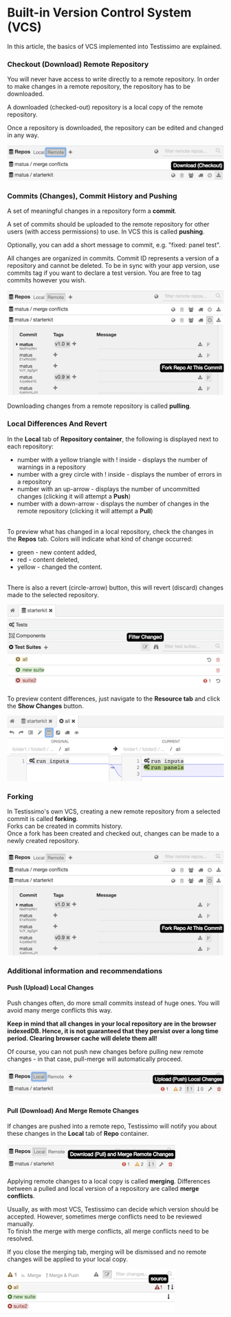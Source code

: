 # Built-in Version Control System (VCS)

In this article, the basics of VCS implemented into Testissimo are explained.  

### Checkout (Download) Remote Repository

You will never have access to write directly to a remote repository. In order to make changes in a remote repository, the repository has to be downloaded. 

A downloaded (checked-out) repository is a local copy of the remote repository. 

Once a repository is downloaded, the repository can be edited and changed in any way.

![](/documentation/images/vcs-checkout.png)

### Commits (Changes), Commit History and Pushing

A set of meaningful changes in a repository form a **commit**.

A set of commits should be uploaded to the remote repository for other users (with access permissions) to use. In VCS this is called **pushing**.

Optionally, you can add a short message to commit, e.g. "fixed: panel test". 

All changes are organized in commits. Commit ID represents a version of a repository and cannot be deleted. To be in sync with your app version, use commits tag if you want to declare a test version. You are free to tag commits however you wish.

![](/documentation/images/vcs-commits.png)

Downloading changes from a remote repository is called **pulling**.



### Local Differences And Revert

In the **Local** tab of **Repository container**, the following is displayed next to each repository:
- number with a yellow triangle with ! inside - displays the number of warnings in a repository
- number with a grey circle with ! inside - displays the number of errors in a repository
- number with an up-arrow - displays the number of uncommitted changes (clicking it will attempt a **Push**)
- number with a down-arrow - displays the number of changes in the remote repository (clicking it will attempt a **Pull**)

<br>To preview what has changed in a local repository, check the changes in the **Repos** tab. Colors will indicate what kind of change occurred:
- green - new content added,
- red - content deleted,
- yellow - changed the content. 

<br>There is also a revert (circle-arrow) button, this will revert (discard) changes made to the selected repository.

![](/documentation/images/vcs-changes.png)

To preview content differences, just navigate to the **Resource tab** and click the **Show Changes** button.

![](/documentation/images/vcs-diff.png)


### Forking

In Testissimo's own VCS, creating a new remote repository from a selected commit is called **forking**.
<br>Forks can be created in commits history. 
<br>Once a fork has been created and checked out, changes can be made to a newly created repository.

![](/documentation/images/vcs-commits.png)

### Additional information and recommendations

#### Push (Upload) Local Changes

Push changes often, do more small commits instead of huge ones. You will avoid many merge conflicts this way. 

**Keep in mind that all changes in your local repository are in the browser indexedDB. Hence, it is not guaranteed that they persist over a long time period. Clearing browser cache will delete them all!** 

Of course, you can not push new changes before pulling new remote changes - in that case, pull-merge will automatically proceed.

![](/documentation/images/vcs-push.png)

#### Pull (Download) And Merge Remote Changes

If changes are pushed into a remote repo, Testissimo will notify you about these changes in the **Local** tab of **Repo** container.

![](/documentation/images/vcs-pull.png)

Applying remote changes to a local copy is called **merging**. 
Differences between a pulled and local version of a repository are called **merge conflicts**. 

Usually, as with most VCS, Testissimo can decide which version should be accepted. However, sometimes merge conflicts need to be reviewed manually.
<br>To finish the merge with merge conflicts, all merge conflicts need to be resolved. 

If you close the merging tab, merging will be dismissed and no remote changes will be applied to your local copy.

![](/documentation/images/vcs-merge.png)

